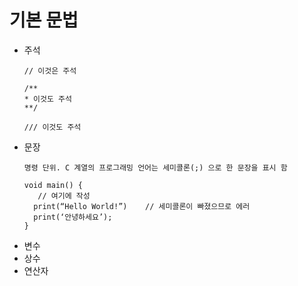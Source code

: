 # 기본 문법

- 주석
  ```
  // 이것은 주석
  
  /**
  * 이것도 주석
  **/
  
  /// 이것도 주석
  ```
- 문장
  ```
  명령 단위. C 계열의 프로그래밍 언어는 세미콜론(;) 으로 한 문장을 표시 함

  void main() {
     // 여기에 작성
    print(“Hello World!”)    // 세미콜론이 빠졌으므로 에러
    print(‘안녕하세요’);
  }
  ```
- 변수
- 상수
- 연산자
